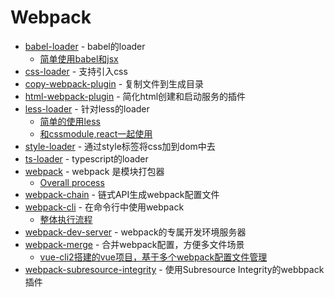 # Webpack

- [babel-loader](https://www.npmjs.com/package/babel-loader) - babel的loader
    - [简单使用babel和jsx](https://github.com/FunnyLiu/webpackDemo#babel-loader-%E5%BC%95%E5%85%A5-jsx-demo03_babelloader)
- [css-loader](https://www.npmjs.com/package/css-loader) - 支持引入css
- [copy-webpack-plugin](https://www.npmjs.com/package/copy-webpack-plugin) - 复制文件到生成目录
- [html-webpack-plugin](https://www.npmjs.com/package/html-webpack-plugin) - 简化html创建和启动服务的插件
- [less-loader](https://github.com/webpack-contrib/less-loader) - 针对less的loader
    - [简单的使用less](https://github.com/FunnyLiu/webpackDemo#%E4%BD%BF%E7%94%A8less%E6%9D%A5%E7%AE%A1%E7%90%86%E9%A1%B5%E9%9D%A2%E6%A0%B7%E5%BC%8F-by-demo22_less)
    - [和cssmodule,react一起使用](https://github.com/FunnyLiu/webpackDemo#%E4%BD%BF%E7%94%A8less%E9%80%9A%E8%BF%87css-module%E6%9D%A5%E7%AE%A1%E7%90%86react%E7%BB%84%E4%BB%B6-by-demo23_less_cssmodule)
- [style-loader](https://www.npmjs.com/package/style-loader) - 通过style标签将css加到dom中去
- [ts-loader](https://github.com/TypeStrong/ts-loader) - typescript的loader
- [webpack](https://www.npmjs.com/package/webpack) - webpack 是模块打包器
    - [Overall process](https://github.com/DDFE/DDFE-blog/issues/36)
- [webpack-chain](https://github.com/neutrinojs/webpack-chain) - 链式API生成webpack配置文件
- [webpack-cli](https://www.npmjs.com/package/webpack-cli) - 在命令行中使用webpack
    - [整体执行流程](https://github.com/DDFE/DDFE-blog/issues/12)
- [webpack-dev-server](https://www.npmjs.com/package/webpack-dev-server) - webpack的专属开发环境服务器
- [webpack-merge](https://github.com/survivejs/webpack-merge) - 合并webpack配置，方便多文件场景
    - [vue-cli2搭建的vue项目，基于多个webpack配置文件管理](https://github.com/FunnyLiu/vueDemo/blob/master/vueCliDemo/vueCli2/old/build/webpack.dev.conf.js#L5)
- [webpack-subresource-integrity](https://github.com/waysact/webpack-subresource-integrity) - 使用Subresource Integrity的webbpack插件